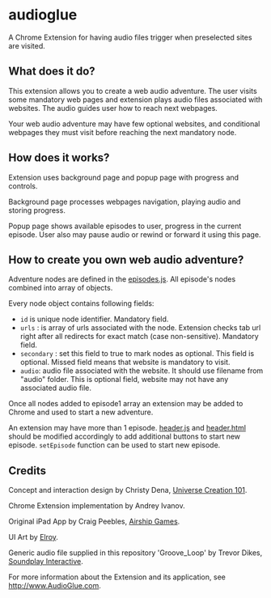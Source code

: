 audioglue
=========

A Chrome Extension for having audio files trigger when preselected sites are visited.


What does it do?
---------

This extension allows you to create a web audio adventure. The user visits some mandatory web pages and extension plays audio files associated with websites. The audio guides user how to reach next webpages.

Your web audio adventure may have few optional websites, and conditional webpages they must visit before reaching the next mandatory node. 

How does it works?
---------

Extension uses background page and popup page with progress and controls.

Background page processes webpages navigation, playing audio and storing progress.

Popup page shows available episodes to user, progress in the current episode. User also may pause audio or rewind or forward it using this page.

How to create you own web audio adventure?
---------

Adventure nodes are defined in the [episodes.js](https://github.com/universecreation101/audioglue/blob/master/chrome/episodes.js). All episode's nodes combined into array of objects.

Every node object contains following fields:

- `id` is unique node identifier. Mandatory field.
- `urls` : is array of urls associated with the node. Extension checks tab url right after all redirects for exact match (case non-sensitive). Mandatory field.
- `secondary` : set this field to true to mark nodes as optional. This field is optional. Missed field means that website is mandatory to visit.
- `audio`: audio file associated with the website. It should use filename from "audio" folder. This is optional field, website may not have any associated audio file.

Once all nodes added to episode1 array an extension may be added to Chrome and used to start a new adventure.

An extension may have more than 1 episode. [header.js](https://github.com/universecreation101/audioglue/blob/master/chrome/js/header.js) and [header.html](https://github.com/universecreation101/audioglue/blob/master/chrome/js/header.html) should be modified accordingly to add additional buttons to start new episode. `setEpisode` function can be used to start new episode.

Credits
--------
Concept and interaction design by Christy Dena, [Universe Creation 101](http://www.universecreation101.com).

Chrome Extension implementation by Andrey Ivanov.

Original iPad App by Craig Peebles, [Airship Games](http://craigpeebles.com/).

UI Art by [Elroy](http://www.elroyonline.com/portfolio/).

Generic audio file supplied in this repository 'Groove_Loop' by Trevor Dikes, [Soundplay Interactive](http://soundplayinteractive.com/).

For more information about the Extension and its application, see http://www.AudioGlue.com.
